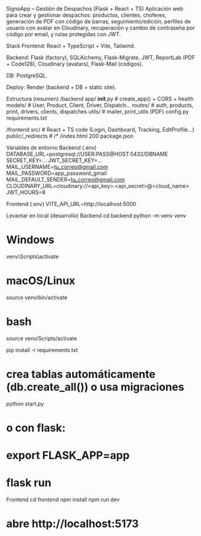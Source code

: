 SignoApp – Gestión de Despachos (Flask + React + TS)
Aplicación web para crear y gestionar despachos: productos, clientes, choferes, generación de PDF con código de barras, seguimiento/edición, perfiles de usuario con avatar en Cloudinary, recuperación y cambio de contraseña por código por email, y rutas protegidas con JWT.

Stack
Frontend: React + TypeScript + Vite, Tailwind.

Backend: Flask (factory), SQLAlchemy, Flask-Migrate, JWT, ReportLab (PDF + Code128), Cloudinary (avatars), Flask-Mail (códigos).

DB: PostgreSQL.

Deploy: Render (backend + DB + static site).

Estructura (resumen)
/backend
  app/
    __init__.py         # create_app() + CORS + health
    models/             # User, Product, Client, Driver, Dispatch...
    routes/             # auth, products, print, drivers, clients, dispatches
    utils/              # mailer, print_utils (PDF)
  config.py
  requirements.txt

/frontend
  src/                  # React + TS code (Login, Dashboard, Tracking, EditProfile...)
  public/_redirects     # /* /index.html 200
  package.json

Variables de entorno
Backend (.env)
DATABASE_URL=postgresql://USER:PASS@HOST:5432/DBNAME
SECRET_KEY=...
JWT_SECRET_KEY=...
MAIL_USERNAME=tu_correo@gmail.com
MAIL_PASSWORD=app_password_gmail
MAIL_DEFAULT_SENDER=tu_correo@gmail.com
CLOUDINARY_URL=cloudinary://<api_key>:<api_secret>@<cloud_name>
JWT_HOURS=8

Frontend (.env)
VITE_API_URL=http://localhost:5000

Levantar en local (desarrollo)
Backend
cd backend
python -m venv venv
# Windows
venv\Scripts\activate
# macOS/Linux
source venv/bin/activate
# bash
source venv/Scripts/activate

pip install -r requirements.txt
# crea tablas automáticamente (db.create_all()) o usa migraciones
python start.py

# o con flask:
# export FLASK_APP=app
# flask run

Frontend
cd frontend
npm install
npm run dev
# abre http://localhost:5173
